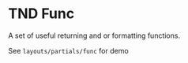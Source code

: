 # TND Func

A set of useful returning and or formatting functions. 

See `layouts/partials/func` for demo
